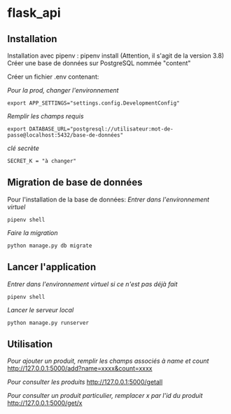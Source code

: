 # flask_api

## Installation

Installation avec pipenv : pipenv install (Attention, il s'agit de la version 3.8)
Créer une base de données sur PostgreSQL nommée "content"

Créer un fichier .env contenant:

*Pour la prod, changer l'environnement*
```
export APP_SETTINGS="settings.config.DevelopmentConfig"
```
*Remplir les champs requis*
```
export DATABASE_URL="postgresql://utilisateur:mot-de-passe@localhost:5432/base-de-données"
```
*clé secrète*
```
SECRET_K = "à changer"
```
## Migration de base de données

Pour l'installation de la base de données:
*Entrer dans l'environnement virtuel*
```
pipenv shell
```

*Faire la migration*
```
python manage.py db migrate
```

## Lancer l'application

*Entrer dans l'environnement virtuel si ce n'est pas déjà fait*
```
pipenv shell
```

*Lancer le serveur local*
```
python manage.py runserver
```

## Utilisation

*Pour ajouter un produit, remplir les champs associés à name et count*
http://127.0.0.1:5000/add?name=xxxx&count=xxxx

*Pour consulter les produits*
http://127.0.0.1:5000/getall

*Pour consulter un produit particulier, remplacer x par l'id du produit*
http://127.0.0.1:5000/get/x

